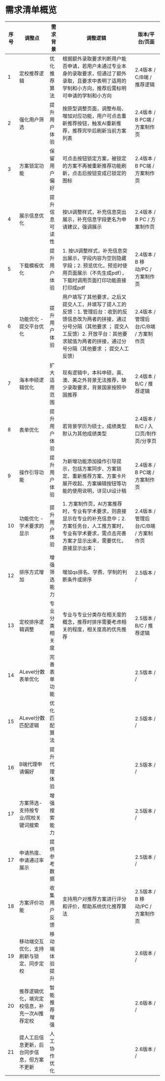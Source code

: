 # 需求清单概览

| 序号 | 调整点 | 需求背景 | 调整逻辑 | 版本/平台/页面 |
|------|--------|----------|----------|----------------|
| 1    | 定校推荐逻辑 | 优化推荐算法 | 根据额外录取要求判断用户能否申请，若用户未通过专业本身的录取要求，但通过了额外录取，且要求中表明了适用的学制和小方向，推荐后需标明可申请的学制和小方向 | 2.4版本 / C/B端 / 推荐逻辑 |
| 2    | 强化用户筛选 | 提升用户体验 | 按原型调整页面，调整布局、增加对应功能，用户可点击重新推荐按钮，触发AI重新推荐，推荐完毕后刷新当前方案列表 | 2.4版本 / B PC端 / 方案制作页 |
| 3    | 方案锁定功能 | 保留用户偏好 | 可点击按钮锁定方案，被锁定的方案不再被重新推荐功能刷新，点击后按钮变成已锁定的图标 | 2.4版本 / B PC端 / 方案制作页 |
| 4    | 展示信息优化 | 提升信息可读性 | 按UI调整样式，补充信息突出展示，补充信息字段更名为申请建议，强调展示 | 2.4版本 / B PC / 方案制作页 |
| 5    | 下载模板优化 | 提升用户体验 | 1. 按UI调整样式，补充信息突出展示，字段内容为空则隐藏字段；2. 预览优化，预览时使用页面展示（不先生成pdf），下载时调用页面打印功能直接打印成pdf | 2.4版本 / B 移动/PC / 方案制作页 |
| 6    | 功能优化 - 提交平台优化 | 提升用户体验 | 用户填写了其他要求，之后又提交人工，并填写了提人工的反馈：1. 管理后台：收到的反馈信息改为两者的拼接，通过分号分隔（其他要求 ； 提交人工反馈）2. 开放平台：其他要求赋值为两者的拼接，通过分号分隔（其他要求 ； 提交人工反馈） | 2.4版本 / 管理后台/C/B端 / 方案制作页|
| 7    | 海本申硕逻辑优化 | 扩大适用范围 | 现有逻辑中，本科申硕，英、澳、美之外背景无法推荐，缺少录取要求，背景国家按照中国推荐 | 2.4版本 / B/C / 推荐逻辑 |
| 8    | 表单优化 | 提升用户体验 | 若背景学历为硕士，成绩类型默认为其他成绩类型 | 2.4版本 / B/C / 入口页/制作页/分享页 |
| 9    | 操作引导功能 | 提升用户体验 | 为新增功能添加操作引导提示，包括方案同步、方案锁定、重新推荐方案、方案卡片展开收起、方案编辑按钮等功能的使用说明，详见UI设计稿 | 2.4版本 / B PC端 / 方案制作页 |
| 10   | 功能优化 - 学术要求的显示 | 提升用户体验 | 1. 方案制作页，AI方案推荐时，专业有学术要求，则直接显示在专业的补充信息中；2. 方案任务台，人工推方案时，专业有学术要求，需点击完善方案才显示出来，需要优化，直接显示出来； | 2.4版本 / 管理后台/C/B端 / 方案制作页|
| 12   | 排序方式增加 | 增强筛选能力 | 增加qs排名、学费、学制的判断条件或排序 | 2.5版本 / / |
| 13   | 定校排序逻辑调整 | 专业分类相关度 | 专业与专业分类存在相关度的概念，推荐时排序需要考虑相关的程度，相关度高的优先推荐 | 2.5版本 / B/C / 推荐逻辑 |
| 14   | ALevel分数表单优化 | 完善表单功能 | | 2.5版本 / / |
| 15   | ALevel分数匹配逻辑 | 优化匹配算法 | | 2.5版本 / / |
| 16   | B端代理申请偏好 | 提升代理体验 | | 2.5版本 / / |
| 17   | 方案筛选-支持按专业/院校关键词搜索 | 增强搜索能力 | | 2.5版本 / / |
| 17   | 申请热度、申请通过率展示 | 提供参考数据 | | 2.5版本 / / |
| 18   | 方案评价功能 | 收集用户反馈 | 支持用户对推荐方案进行评分和评价，帮助系统优化推荐算法 | 2.5版本 / B 移动/PC / 方案制作页 |
| 19   | 移动端交互优化，支持刷新与锁定、同步定校 | 移动端体验提升 | | 2.6版本 / / |
| 20   | 推荐逻辑优化，填完定校信息，补充一次AI推荐定校 | 智能推荐增强 | | 2.6版本 / / |
| 21   | 提人工后信息更新，后台同步信息，但方案不更新 | 人工协作优化 | | 2.6版本 / / |